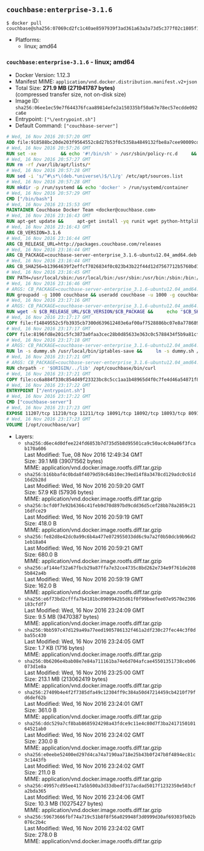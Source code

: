 ## `couchbase:enterprise-3.1.6`

```console
$ docker pull couchbase@sha256:07069cd2fc1c40ae8597939f3ad361a63a3a73d5c377f02c1805f173c179267f
```

-	Platforms:
	-	linux; amd64

### `couchbase:enterprise-3.1.6` - linux; amd64

-	Docker Version: 1.12.3
-	Manifest MIME: `application/vnd.docker.distribution.manifest.v2+json`
-	Total Size: **271.9 MB (271941787 bytes)**  
	(compressed transfer size, not on-disk size)
-	Image ID: `sha256:06ee1ec59e7f644376fcaa89814efe2a150335bf50a67e78ec57ecdde092ca6e`
-	Entrypoint: `["\/entrypoint.sh"]`
-	Default Command: `["couchbase-server"]`

```dockerfile
# Wed, 16 Nov 2016 20:57:20 GMT
ADD file:918588bc20de203f9564552c8d27b53f0c5358a4849132fbe8a7cee90009cda5 in / 
# Wed, 16 Nov 2016 20:57:26 GMT
RUN set -xe 		&& echo '#!/bin/sh' > /usr/sbin/policy-rc.d 	&& echo 'exit 101' >> /usr/sbin/policy-rc.d 	&& chmod +x /usr/sbin/policy-rc.d 		&& dpkg-divert --local --rename --add /sbin/initctl 	&& cp -a /usr/sbin/policy-rc.d /sbin/initctl 	&& sed -i 's/^exit.*/exit 0/' /sbin/initctl 		&& echo 'force-unsafe-io' > /etc/dpkg/dpkg.cfg.d/docker-apt-speedup 		&& echo 'DPkg::Post-Invoke { "rm -f /var/cache/apt/archives/*.deb /var/cache/apt/archives/partial/*.deb /var/cache/apt/*.bin || true"; };' > /etc/apt/apt.conf.d/docker-clean 	&& echo 'APT::Update::Post-Invoke { "rm -f /var/cache/apt/archives/*.deb /var/cache/apt/archives/partial/*.deb /var/cache/apt/*.bin || true"; };' >> /etc/apt/apt.conf.d/docker-clean 	&& echo 'Dir::Cache::pkgcache ""; Dir::Cache::srcpkgcache "";' >> /etc/apt/apt.conf.d/docker-clean 		&& echo 'Acquire::Languages "none";' > /etc/apt/apt.conf.d/docker-no-languages 		&& echo 'Acquire::GzipIndexes "true"; Acquire::CompressionTypes::Order:: "gz";' > /etc/apt/apt.conf.d/docker-gzip-indexes 		&& echo 'Apt::AutoRemove::SuggestsImportant "false";' > /etc/apt/apt.conf.d/docker-autoremove-suggests
# Wed, 16 Nov 2016 20:57:27 GMT
RUN rm -rf /var/lib/apt/lists/*
# Wed, 16 Nov 2016 20:57:28 GMT
RUN sed -i 's/^#\s*\(deb.*universe\)$/\1/g' /etc/apt/sources.list
# Wed, 16 Nov 2016 20:57:28 GMT
RUN mkdir -p /run/systemd && echo 'docker' > /run/systemd/container
# Wed, 16 Nov 2016 20:57:29 GMT
CMD ["/bin/bash"]
# Wed, 16 Nov 2016 23:15:53 GMT
MAINTAINER Couchbase Docker Team <docker@couchbase.com>
# Wed, 16 Nov 2016 23:16:43 GMT
RUN apt-get update &&     apt-get install -yq runit wget python-httplib2 chrpath     lsof lshw sysstat net-tools numactl  &&     apt-get autoremove && apt-get clean &&     rm -rf /var/lib/apt/lists/* /tmp/* /var/tmp/*
# Wed, 16 Nov 2016 23:16:43 GMT
ARG CB_VERSION=3.1.6
# Wed, 16 Nov 2016 23:16:44 GMT
ARG CB_RELEASE_URL=http://packages.couchbase.com/releases
# Wed, 16 Nov 2016 23:16:44 GMT
ARG CB_PACKAGE=couchbase-server-enterprise_3.1.6-ubuntu12.04_amd64.deb
# Wed, 16 Nov 2016 23:16:44 GMT
ARG CB_SHA256=b13964639f2effcf7026834f0c023b43b22f44d12d7567712b5760bd1829ad6b
# Wed, 16 Nov 2016 23:16:45 GMT
ENV PATH=/usr/local/sbin:/usr/local/bin:/usr/sbin:/usr/bin:/sbin:/bin:/opt/couchbase/bin:/opt/couchbase/bin/tools:/opt/couchbase/bin/install
# Wed, 16 Nov 2016 23:16:46 GMT
# ARGS: CB_PACKAGE=couchbase-server-enterprise_3.1.6-ubuntu12.04_amd64.deb CB_RELEASE_URL=http://packages.couchbase.com/releases CB_SHA256=b13964639f2effcf7026834f0c023b43b22f44d12d7567712b5760bd1829ad6b CB_VERSION=3.1.6
RUN groupadd -g 1000 couchbase && useradd couchbase -u 1000 -g couchbase -M
# Wed, 16 Nov 2016 23:17:16 GMT
# ARGS: CB_PACKAGE=couchbase-server-enterprise_3.1.6-ubuntu12.04_amd64.deb CB_RELEASE_URL=http://packages.couchbase.com/releases CB_SHA256=b13964639f2effcf7026834f0c023b43b22f44d12d7567712b5760bd1829ad6b CB_VERSION=3.1.6
RUN wget -N $CB_RELEASE_URL/$CB_VERSION/$CB_PACKAGE &&     echo "$CB_SHA256  $CB_PACKAGE" | sha256sum -c - &&     dpkg -i ./$CB_PACKAGE && rm -f ./$CB_PACKAGE
# Wed, 16 Nov 2016 23:17:17 GMT
COPY file:f14849552c5fb3935cb7300d639612403e6af00af7528886bc07e8a778689a7e in /etc/service/couchbase-server/run 
# Wed, 16 Nov 2016 23:17:17 GMT
COPY file:8196fd8e201c5fc3873a0faa3cec28b0d85633e363c0c5788434f5b9a81cfa5b in /usr/local/bin/ 
# Wed, 16 Nov 2016 23:17:18 GMT
# ARGS: CB_PACKAGE=couchbase-server-enterprise_3.1.6-ubuntu12.04_amd64.deb CB_RELEASE_URL=http://packages.couchbase.com/releases CB_SHA256=b13964639f2effcf7026834f0c023b43b22f44d12d7567712b5760bd1829ad6b CB_VERSION=3.1.6
RUN ln -s dummy.sh /usr/local/bin/iptables-save &&     ln -s dummy.sh /usr/local/bin/lvdisplay &&     ln -s dummy.sh /usr/local/bin/vgdisplay &&     ln -s dummy.sh /usr/local/bin/pvdisplay
# Wed, 16 Nov 2016 23:17:21 GMT
# ARGS: CB_PACKAGE=couchbase-server-enterprise_3.1.6-ubuntu12.04_amd64.deb CB_RELEASE_URL=http://packages.couchbase.com/releases CB_SHA256=b13964639f2effcf7026834f0c023b43b22f44d12d7567712b5760bd1829ad6b CB_VERSION=3.1.6
RUN chrpath -r '$ORIGIN/../lib' /opt/couchbase/bin/curl
# Wed, 16 Nov 2016 23:17:21 GMT
COPY file:cc6a884f330c854d49f23323bc8c5cc1aa1b48965d4f0c7fe4d46a54871f866f in / 
# Wed, 16 Nov 2016 23:17:22 GMT
ENTRYPOINT ["/entrypoint.sh"]
# Wed, 16 Nov 2016 23:17:22 GMT
CMD ["couchbase-server"]
# Wed, 16 Nov 2016 23:17:23 GMT
EXPOSE 11207/tcp 11210/tcp 11211/tcp 18091/tcp 18092/tcp 18093/tcp 8091/tcp 8092/tcp 8093/tcp 8094/tcp
# Wed, 16 Nov 2016 23:17:23 GMT
VOLUME [/opt/couchbase/var]
```

-	Layers:
	-	`sha256:d6ec4d0dfee224fd6853b7d735d5b8d95501ca9c50ac4c04a06f3fcab170a606`  
		Last Modified: Tue, 08 Nov 2016 12:49:34 GMT  
		Size: 39.1 MB (39071562 bytes)  
		MIME: application/vnd.docker.image.rootfs.diff.tar.gzip
	-	`sha256:b16bbaf4c0bda8f4079d59c64b10ec39ed14f8a3478cd129adc0c61d16d2b28d`  
		Last Modified: Wed, 16 Nov 2016 20:59:20 GMT  
		Size: 57.9 KB (57936 bytes)  
		MIME: application/vnd.docker.image.rootfs.diff.tar.gzip
	-	`sha256:bcfd0f7e92b6366c41feb9d70d897bd9cdd36d5cef28bb78a2859c2116dfce29`  
		Last Modified: Wed, 16 Nov 2016 20:59:19 GMT  
		Size: 418.0 B  
		MIME: application/vnd.docker.image.rootfs.diff.tar.gzip
	-	`sha256:fe82d8e42dc0a99c6b4a477e072955033dd6c9a7a2f0b50dcb9b96d21eb18a04`  
		Last Modified: Wed, 16 Nov 2016 20:59:21 GMT  
		Size: 680.0 B  
		MIME: application/vnd.docker.image.rootfs.diff.tar.gzip
	-	`sha256:af144ef32a67fbcb29a87ffa7e32ce4735c8bd262e734e9f761de2085b842a4b`  
		Last Modified: Wed, 16 Nov 2016 20:59:19 GMT  
		Size: 162.0 B  
		MIME: application/vnd.docker.image.rootfs.diff.tar.gzip
	-	`sha256:e6f73bd2cfffa7b4181bc0909942b5d61f0f99beefee07e9570e2306183cfdf7`  
		Last Modified: Wed, 16 Nov 2016 23:24:09 GMT  
		Size: 9.5 MB (9470387 bytes)  
		MIME: application/vnd.docker.image.rootfs.diff.tar.gzip
	-	`sha256:9bb597c47d129a49a77eed1905786132f461a2df230c27fec44c3f0dba55c430`  
		Last Modified: Wed, 16 Nov 2016 23:24:05 GMT  
		Size: 1.7 KB (1716 bytes)  
		MIME: application/vnd.docker.image.rootfs.diff.tar.gzip
	-	`sha256:0b6206e4bab08e7e84a711161ba74e6d704afcae45501351738ceb06073d1e8a`  
		Last Modified: Wed, 16 Nov 2016 23:25:00 GMT  
		Size: 213.1 MB (213062419 bytes)  
		MIME: application/vnd.docker.image.rootfs.diff.tar.gzip
	-	`sha256:27409b4e4f2f7385dfa49c12304ff9c384a50d47214459cb4210f79fd6def62b`  
		Last Modified: Wed, 16 Nov 2016 23:24:01 GMT  
		Size: 361.0 B  
		MIME: application/vnd.docker.image.rootfs.diff.tar.gzip
	-	`sha256:ddc529a7cf8bab8685924298a43fdce9c11e4c80d7f3ba241715010164521ab0`  
		Last Modified: Wed, 16 Nov 2016 23:24:02 GMT  
		Size: 230.0 B  
		MIME: application/vnd.docker.image.rootfs.diff.tar.gzip
	-	`sha256:e0eebe52400ed297d4ca74a7190aa718e25b43b0f247b8f4894ec81c3c1443fb`  
		Last Modified: Wed, 16 Nov 2016 23:24:02 GMT  
		Size: 211.0 B  
		MIME: application/vnd.docker.image.rootfs.diff.tar.gzip
	-	`sha256:49957cd95ee417a5b500a3d33dbedf317acdad5017f1232350e503cfa2bda365`  
		Last Modified: Wed, 16 Nov 2016 23:24:06 GMT  
		Size: 10.3 MB (10275427 bytes)  
		MIME: application/vnd.docker.image.rootfs.diff.tar.gzip
	-	`sha256:59673666fbf74a719c51b8f8f56a029948f3d0999d30af69303fb02b076c2b4c`  
		Last Modified: Wed, 16 Nov 2016 23:24:02 GMT  
		Size: 278.0 B  
		MIME: application/vnd.docker.image.rootfs.diff.tar.gzip
